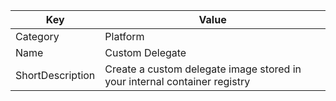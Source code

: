 | Key          | Value                   |
|--------------|-------------------------|
| Category     | Platform                 |
| Name         | Custom Delegate          |
| ShortDescription | Create a custom delegate image stored in your internal container registry |
